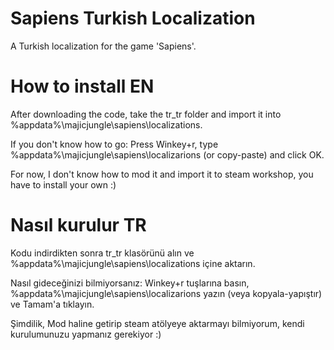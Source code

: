 # Sapiens Turkish Localization

A Turkish localization for the game 'Sapiens'.

# How to install EN

After downloading the code, take the tr_tr folder and import it into %appdata%\majicjungle\sapiens\localizations.

If you don't know how to go: Press Winkey+r, type %appdata%\majicjungle\sapiens\localizarions (or copy-paste) and click OK.

For now, I don't know how to mod it and import it to steam workshop, you have to install your own :)

# Nasıl kurulur TR

Kodu indirdikten sonra tr_tr klasörünü alın ve %appdata%\majicjungle\sapiens\localizations içine aktarın.

Nasıl gideceğinizi bilmiyorsanız: Winkey+r tuşlarına basın, %appdata%\majicjungle\sapiens\localizarions yazın (veya kopyala-yapıştır) ve Tamam'a tıklayın.

Şimdilik, Mod haline getirip steam atölyeye aktarmayı bilmiyorum, kendi kurulumunuzu yapmanız gerekiyor :)

